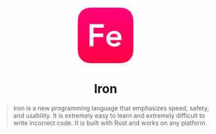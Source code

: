 <p align="center">
  <img src="assets/iron.svg" height="128px" width="128px" />
</p>

<h1 align="center">Iron</h1>

> Iron is a new programming language that emphasizes speed, safety, and usability. It is extremely easy to learn and extremely difficult to write incorrect code. It is built with Rust and works on any platform.
